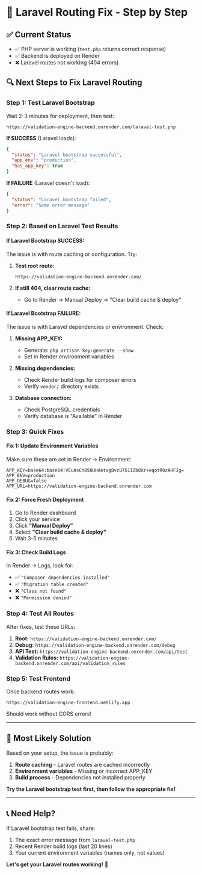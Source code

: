 # 🚀 Laravel Routing Fix - Step by Step

## ✅ **Current Status**
- ✅ PHP server is working (`test.php` returns correct response)
- ✅ Backend is deployed on Render
- ❌ Laravel routes not working (404 errors)

## 🔍 **Next Steps to Fix Laravel Routing**

### **Step 1: Test Laravel Bootstrap**

Wait 2-3 minutes for deployment, then test:

```
https://validation-engine-backend.onrender.com/laravel-test.php
```

**If SUCCESS** (Laravel loads):
```json
{
  "status": "Laravel bootstrap successful",
  "app_env": "production", 
  "has_app_key": true
}
```

**If FAILURE** (Laravel doesn't load):
```json
{
  "status": "Laravel bootstrap failed",
  "error": "Some error message"
}
```

### **Step 2: Based on Laravel Test Results**

#### **If Laravel Bootstrap SUCCESS:**
The issue is with route caching or configuration. Try:

1. **Test root route:**
   ```
   https://validation-engine-backend.onrender.com/
   ```

2. **If still 404, clear route cache:**
   - Go to Render → Manual Deploy → "Clear build cache & deploy"

#### **If Laravel Bootstrap FAILURE:**
The issue is with Laravel dependencies or environment. Check:

1. **Missing APP_KEY:**
   - Generate: `php artisan key:generate --show`
   - Set in Render environment variables

2. **Missing dependencies:**
   - Check Render build logs for composer errors
   - Verify `vendor/` directory exists

3. **Database connection:**
   - Check PostgreSQL credentials
   - Verify database is "Available" in Render

### **Step 3: Quick Fixes**

#### **Fix 1: Update Environment Variables**

Make sure these are set in Render → Environment:

```
APP_KEY=base64:base64:VEuAsCY850UHAetxgBvcU751IZb8Xr+eqotR0zAHFJg=
APP_ENV=production
APP_DEBUG=false
APP_URL=https://validation-engine-backend.onrender.com
```

#### **Fix 2: Force Fresh Deployment**

1. Go to Render dashboard
2. Click your service
3. Click **"Manual Deploy"**
4. Select **"Clear build cache & deploy"**
5. Wait 3-5 minutes

#### **Fix 3: Check Build Logs**

In Render → Logs, look for:
- ✅ `"Composer dependencies installed"`
- ✅ `"Migration table created"`
- ❌ `"Class not found"`
- ❌ `"Permission denied"`

### **Step 4: Test All Routes**

After fixes, test these URLs:

1. **Root:** `https://validation-engine-backend.onrender.com/`
2. **Debug:** `https://validation-engine-backend.onrender.com/debug`
3. **API Test:** `https://validation-engine-backend.onrender.com/api/test`
4. **Validation Rules:** `https://validation-engine-backend.onrender.com/api/validation_rules`

### **Step 5: Test Frontend**

Once backend routes work:
```
https://validation-engine-frontend.netlify.app
```

Should work without CORS errors!

---

## 🎯 **Most Likely Solution**

Based on your setup, the issue is probably:

1. **Route caching** - Laravel routes are cached incorrectly
2. **Environment variables** - Missing or incorrect APP_KEY
3. **Build process** - Dependencies not installed properly

**Try the Laravel bootstrap test first, then follow the appropriate fix!**

---

## 📞 **Need Help?**

If Laravel bootstrap test fails, share:
1. The exact error message from `laravel-test.php`
2. Recent Render build logs (last 20 lines)
3. Your current environment variables (names only, not values)

**Let's get your Laravel routes working!** 🚀
